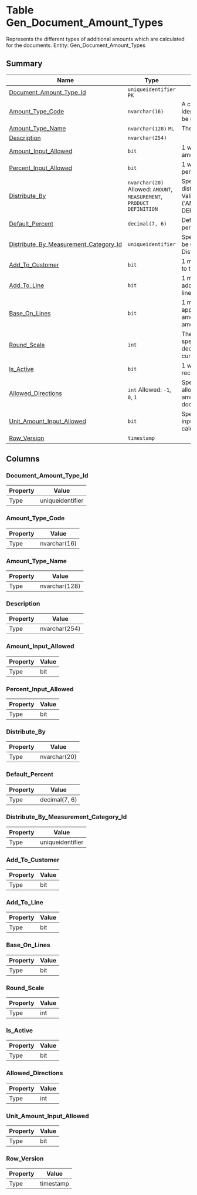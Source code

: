 # Table Gen_Document_Amount_Types

Represents the different types of additional amounts which are calculated for the documents. Entity: Gen_Document_Amount_Types

## Summary

| Name | Type | Description |
| - | - | --- |
|[Document_Amount_Type_Id](#document_amount_type_id)|`uniqueidentifier` `PK`||
|[Amount_Type_Code](#amount_type_code)|`nvarchar(16)` |A code that can be used to uniquely identify the additional amount. Can also be used for sorting purposes|
|[Amount_Type_Name](#amount_type_name)|`nvarchar(128)` `ML`|The name of the amount type.|
|[Description](#description)|`nvarchar(254)` ||
|[Amount_Input_Allowed](#amount_input_allowed)|`bit` |1 when the user is allowed to input fixed amount for distribution|
|[Percent_Input_Allowed](#percent_input_allowed)|`bit` |1 when the user is allowed to input percent of total for distribution|
|[Distribute_By](#distribute_by)|`nvarchar(20)` Allowed: `AMOUNT`, `MEASUREMENT`, `PRODUCT DEFINITION`|Specifies how the amount will be distributed among the document lines. Valid values are: ('AMOUNT','MEASUREMENT','PRODUCT DEFINITION')|
|[Default_Percent](#default_percent)|`decimal(7, 6)` |Default percent for amounts for which percent input is allowed; NULL otherwise|
|[Distribute_By_Measurement_Category_Id](#distribute_by_measurement_category_id)|`uniqueidentifier` |Specifies the measurement category to be used for distribution, when the Distribute_By = 'MEASUREMENT'|
|[Add_To_Customer](#add_to_customer)|`bit` |1 means that the amount will be charged to the primary customer of the document|
|[Add_To_Line](#add_to_line)|`bit` |1 means that the resulting amount will be added to the amount of each respective line|
|[Base_On_Lines](#base_on_lines)|`bit` |1 means that the percentages will be applied over lines plus dependant amounts; 0 means only dependant amounts|
|[Round_Scale](#round_scale)|`int` |The amounts should be rounded with the specified number of digits after the decimal point. NULL means to use the currency default|
|[Is_Active](#is_active)|`bit` |1 when the amount type is active for new records; 0 - otherwise|
|[Allowed_Directions](#allowed_directions)|`int` Allowed: `-1`, `0`, `1`|Specifies condition for the sign of the allowed values for input percent or amount ​​that can be set in the documents.|
|[Unit_Amount_Input_Allowed](#unit_amount_input_allowed)|`bit` |Specifies whether the user is allowed to input fixed unit amount for the calculation of the amount.|
|[Row_Version](#row_version)|`timestamp` ||

## Columns

### Document_Amount_Type_Id

| Property | Value |
| - | - |
|Type|uniqueidentifier|

### Amount_Type_Code

| Property | Value |
| - | - |
|Type|nvarchar(16)|

### Amount_Type_Name

| Property | Value |
| - | - |
|Type|nvarchar(128)|

### Description

| Property | Value |
| - | - |
|Type|nvarchar(254)|

### Amount_Input_Allowed

| Property | Value |
| - | - |
|Type|bit|

### Percent_Input_Allowed

| Property | Value |
| - | - |
|Type|bit|

### Distribute_By

| Property | Value |
| - | - |
|Type|nvarchar(20)|

### Default_Percent

| Property | Value |
| - | - |
|Type|decimal(7, 6)|

### Distribute_By_Measurement_Category_Id

| Property | Value |
| - | - |
|Type|uniqueidentifier|

### Add_To_Customer

| Property | Value |
| - | - |
|Type|bit|

### Add_To_Line

| Property | Value |
| - | - |
|Type|bit|

### Base_On_Lines

| Property | Value |
| - | - |
|Type|bit|

### Round_Scale

| Property | Value |
| - | - |
|Type|int|

### Is_Active

| Property | Value |
| - | - |
|Type|bit|

### Allowed_Directions

| Property | Value |
| - | - |
|Type|int|

### Unit_Amount_Input_Allowed

| Property | Value |
| - | - |
|Type|bit|

### Row_Version

| Property | Value |
| - | - |
|Type|timestamp|


